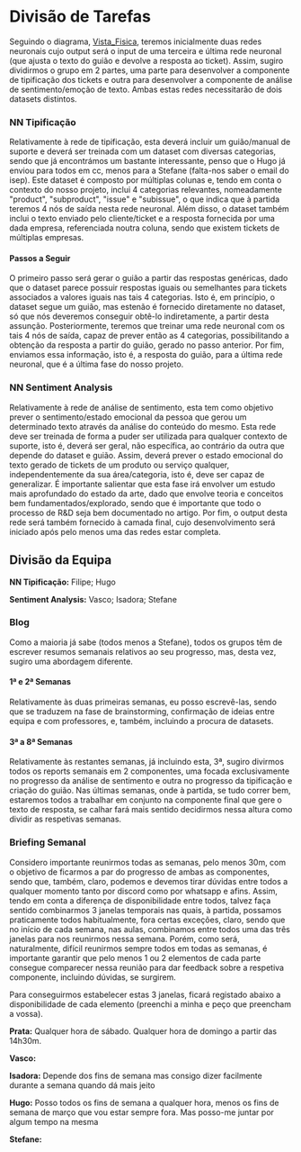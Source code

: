 
# Divisão de Tarefas
Seguindo o diagrama, [Vista_Fisica](https://github.com/reiid00/MEIA-PROJ3/blob/main/Documentation/VistaFisica.drawio.png), teremos inicialmente duas redes neuronais cujo output será o input de uma terceira e última rede neuronal (que ajusta o texto do guião e devolve a resposta ao ticket). 
Assim, sugiro dividirmos o grupo em 2 partes, uma parte para  desenvolver a componente de tipificação dos tickets e outra para desenvolver a componente de análise de sentimento/emoção de texto.
Ambas estas redes necessitarão de dois datasets distintos.

### NN Tipificação
Relativamente à rede de tipificação, esta deverá incluir um guião/manual de suporte e deverá ser treinada com um dataset com diversas categorias, sendo que já encontrámos um bastante interessante, penso que o Hugo já enviou para todos em cc, menos para a Stefane (falta-nos saber o email do isep). 
Este dataset é composto por múltiplas colunas e, tendo em conta o contexto do nosso projeto, inclui 4 categorias relevantes, nomeadamente "product", "subproduct", "issue" e "subissue", o que indica que à partida teremos 4 nós de saída nesta rede neuronal. 
Além disso, o dataset também inclui o texto enviado pelo cliente/ticket e a resposta fornecida por uma dada empresa, referenciada noutra coluna, sendo que existem tickets de múltiplas empresas.

#### Passos a Seguir
O primeiro passo será gerar o guião a partir das respostas genéricas, dado que o dataset parece possuir respostas iguais ou semelhantes para tickets associados a valores iguais nas tais 4 categorias. 
Isto é, em princípio, o dataset segue um guião, mas estenão é fornecido diretamente no dataset, só que nós deveremos conseguir obtê-lo indiretamente, a partir desta assunção.
Posteriormente, teremos que treinar uma rede neuronal com os tais 4 nós de saída, capaz de prever então as 4 categorias, possibilitando a obtenção da resposta a partir do guião, gerado no passo anterior.
Por fim, enviamos essa informação, isto é, a resposta do guião, para a última rede neuronal, que é a última fase do nosso projeto.


### NN Sentiment Analysis
Relativamente à rede de análise de sentimento, esta tem como objetivo prever o sentimento/estado emocional da pessoa que gerou um determinado texto através da análise do conteúdo do mesmo.
Esta rede deve ser treinada de forma a puder ser utilizada para qualquer contexto de suporte, isto é, deverá ser geral, não específica, ao contrário da outra que depende do dataset e guião.
Assim, deverá prever o estado emocional do texto gerado de tickets de um produto ou serviço qualquer, independentemente da sua área/categoria, isto é, deve ser capaz de generalizar. 
É importante salientar que esta fase irá envolver um estudo mais aprofundado do estado da arte, dado que envolve teoria e conceitos bem fundamentados/explorado, sendo que é importante que todo o processo de R&D seja bem documentado no artigo. 
Por fim, o output desta rede será também fornecido à camada final, cujo desenvolvimento será iniciado após pelo menos uma das redes estar completa.


## Divisão da Equipa
__NN Tipificação:__ Filipe; Hugo

__Sentiment Analysis:__ Vasco; Isadora; Stefane


### Blog
Como a maioria já sabe (todos menos a Stefane), todos os grupos têm de escrever resumos semanais relativos ao seu progresso, mas, desta vez, sugiro uma abordagem diferente. 

#### 1ª e 2ª Semanas
Relativamente às duas primeiras semanas, eu posso escrevê-las, sendo que se traduzem na fase de brainstorming, confirmação de ideias entre equipa e com professores,
e, também, incluindo a procura de datasets.

#### 3ª a 8ª Semanas
Relativamente às restantes semanas, já incluindo esta, 3ª, sugiro divirmos todos os reports semanais em 2 componentes, uma focada exclusivamente no progresso da análise de sentimento e outra no progresso da tipificação e criação do guião. 
Nas últimas semanas, onde à partida, se tudo correr bem, estaremos todos a trabalhar em conjunto na componente final que gere o texto de resposta, se calhar fará mais sentido decidirmos nessa altura como dividir as respetivas semanas.


### Briefing Semanal
Considero importante reunirmos todas as semanas, pelo menos 30m, com o objetivo de ficarmos a par do progresso de ambas as componentes, sendo que, também, claro, podemos e devemos tirar dúvidas entre todos a qualquer momento tanto por discord como por whatsapp e afins.
Assim, tendo em conta a diferença de disponibilidade entre todos, talvez faça sentido combinarmos 3 janelas temporais nas quais, à partida, possamos praticamente todos habitualmente, fora certas exceções, claro, sendo que no início de cada semana, nas aulas, combinamos entre todos uma das três janelas para nos reunirmos nessa semana. 
Porém, como será, naturalmente, difícil reunirmos sempre todos em todas as semanas, é importante garantir que pelo menos 1 ou 2 elementos de cada parte consegue comparecer nessa reunião para dar feedback sobre a respetiva componente, incluindo dúvidas, se surgirem.

Para conseguirmos estabelecer estas 3 janelas, ficará registado abaixo a disponibilidade de cada elemento (preenchi a minha e peço que preencham a vossa).

__Prata:__ Qualquer hora de sábado. Qualquer hora de domingo a partir das 14h30m.

__Vasco:__

__Isadora:__  Depende dos fins de semana mas consigo dizer facilmente durante a semana quando dá mais jeito

__Hugo:__ Posso todos os fins de semana a qualquer hora, menos os fins de semana de março que vou estar sempre fora. Mas posso-me juntar por algum tempo na mesma

__Stefane:__
